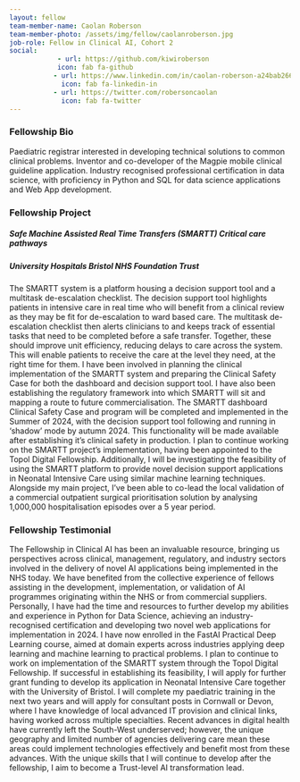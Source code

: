 ```yaml
---
layout: fellow
team-member-name: Caolan Roberson
team-member-photo: /assets/img/fellow/caolanroberson.jpg
job-role: Fellow in Clinical AI, Cohort 2
social:
            - url: https://github.com/kiwiroberson
            icon: fab fa-github
           - url: https://www.linkedin.com/in/caolan-roberson-a24bab266
             icon: fab fa-linkedin-in
           - url: https://twitter.com/robersoncaolan
             icon: fab fa-twitter
---
```


### Fellowship Bio
Paediatric registrar interested in developing technical solutions to common clinical problems. Inventor and co-developer of the Magpie mobile clinical guideline application. Industry recognised professional certification in data science, with proficiency in Python and SQL for data science applications and Web App development.


### Fellowship Project
##### _Safe Machine Assisted Real Time Transfers (SMARTT) Critical care pathways_
##### University Hospitals Bristol NHS Foundation Trust

The SMARTT system is a platform housing a decision support tool and a multitask de-escalation checklist. The decision support tool highlights patients in intensive care in real time who will benefit from a clinical review as they may be fit for de-escalation to ward based care. The multitask de-escalation checklist then alerts clinicians to and keeps track of essential tasks that need to be completed before a safe transfer.  Together, these should improve unit efficiency, reducing delays to care across the system. This will enable patients to receive the care at the level they need, at the right time for them.  I have been involved in planning the clinical implementation of the SMARTT system and preparing the Clinical Safety Case for both the dashboard and decision support tool. I have also been establishing the regulatory framework into which SMARTT will sit and mapping a route to future commercialisation.  The SMARTT dashboard Clinical Safety Case and  program will be completed and implemented in the Summer of 2024, with the decision support tool following and running in ‘shadow’ mode by autumn 2024. This functionality will be made available after establishing it’s clinical safety in production.  I plan to continue working on the SMARTT project’s implementation, having been appointed to the Topol Digital Fellowship. Additionally, I will be investigating the feasibility of using the SMARTT platform to provide novel decision support applications in Neonatal Intensive Care using similar machine learning techniques.  Alongside my main project, I’ve been able to co-lead the local validation of a commercial outpatient surgical prioritisation solution by analysing 1,000,000 hospitalisation episodes over a 5 year period.

### Fellowship Testimonial
The Fellowship in Clinical AI has been an invaluable resource, bringing us perspectives across clinical, management, regulatory, and industry sectors involved in the delivery of novel AI applications being implemented in the NHS today. We have benefited from the collective experience of fellows assisting in the development, implementation, or validation of AI programmes originating within the NHS or from commercial suppliers. Personally, I have had the time and resources to further develop my abilities and experience in Python for Data Science, achieving an industry-recognised certification and developing two novel web applications for implementation in 2024. I have now enrolled in the FastAI Practical Deep Learning course, aimed at domain experts across industries applying deep learning and machine learning to practical problems. I plan to continue to work on implementation of the SMARTT system through the Topol Digital Fellowship. If successful in establishing its feasibility, I will apply for further grant funding to develop its application in Neonatal Intensive Care together with the University of Bristol. I will complete my paediatric training in the next two years and will apply for consultant posts in Cornwall or Devon, where I have knowledge of local advanced IT provision and clinical links, having worked across multiple specialties. Recent advances in digital health have currently left the South-West underserved; however, the unique geography and limited number of agencies delivering care mean these areas could implement technologies effectively and benefit most from these advances. With the unique skills that I will continue to develop after the fellowship, I aim to become a Trust-level AI transformation lead.
